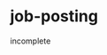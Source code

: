 # job-posting
incomplete
<!-- 
Pages : Ana səhifə , Şirkətlər , Vakansiyalar , Haqqımızda , Əlaqə , Qeydiyyat , Daxil Ol 
Functions : Vakansiya paylaşım , düzəliş etmək , silmək
Admin Panel : Bütün vakansiyalarda dəyişiklik edə bilmək 
-->

